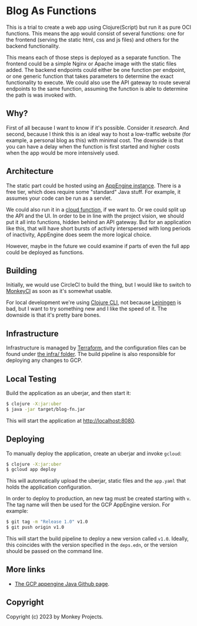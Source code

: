 # Blog As Functions

This is a trial to create a web app using Clojure(Script) but run it as pure OCI
functions.  This means the app would consist of several functions: one for the
frontend (serving the static html, css and js files) and others for the backend
functionality.

This means each of those steps is deployed as a separate function.  The frontend
could be a simple Nginx or Apache image with the static files added.  The backend
endpoints could either be one function per endpoint, or one generic function that
takes parameters to determine the exact functionality to execute.  We could also
use the API gateway to route several endpoints to the same function, assuming the
function is able to determine the path is was invoked with.

## Why?

First of all because I want to know if it's possible.  Consider it _research_.
And second, because I think this is an ideal way to host a low-traffic website
(for example, a personal blog as this) with minimal cost.  The downside is that
you can have a delay when the function is first started and higher costs when
the app would be more intensively used.

## Architecture

The static part could be hosted using an [AppEngine instance](https://cloud.google.com/appengine/docs/standard/java-gen2/runtime).
There is a free tier, which does require some "standard" Java stuff.  For example,
it assumes your code can be run as a servlet.

We could also run it in a [cloud function](https://cloud.google.com/functions),
if we want to.  Or we could split up the API and the UI.  In order to be in line
with the project vision, we should put it all into functions, hidden behind
an API gateway.  But for an application like this, that will have short bursts of
activity interspersed with long periods of inactivity, AppEngine does seem the
more logical choice.

However, maybe in the future we could examine if parts of even the full app
could be deployed as functions.

## Building

Initially, we would use CircleCI to build the thing, but I would like to switch
to [MonkeyCI](https://monkeyci.com) as soon as it's somewhat usable.

For local development we're using [Clojure CLI](https://clojure.org/reference/deps_and_cli),
not because [Leiningen](https://leiningen.org/) is bad, but I want to try something
new and I like the speed of it.  The downside is that it's pretty bare bones.

## Infrastructure

Infrastructure is managed by [Terraform](https://terraform.io), and the configuration
files can be found under [the infra/ folder](infra/).  The build pipeline is also
responsible for deploying any changes to GCP.

## Local Testing

Build the application as an uberjar, and then start it:

```bash
$ clojure -X:jar:uber
$ java -jar target/blog-fn.jar
```

This will start the application at [http://localhost:8080](http://localhost:8080).

## Deploying

To manually deploy the application, create an uberjar and invoke `gcloud`:
```bash
$ clojure -X:jar:uber
$ gcloud app deploy
```
This will automatically upload the uberjar, static files and the `app.yaml` that
holds the application configuration.

In order to deploy to production, an new tag must be created starting with `v`.
The tag name will then be used for the GCP AppEngine version.  For
example:
```bash
$ git tag -m "Release 1.0" v1.0
$ git push origin v1.0
```

This will start the build pipeline to deploy a new version called `v1.0`.  Ideally, this
coincides with the version specified in the `deps.edn`, or the version should be passed
on the command line.

## More links

- [The GCP appengine Java Github page](https://github.com/GoogleCloudPlatform/appengine-java-standard).

## Copyright

Copyright (c) 2023 by Monkey Projects.